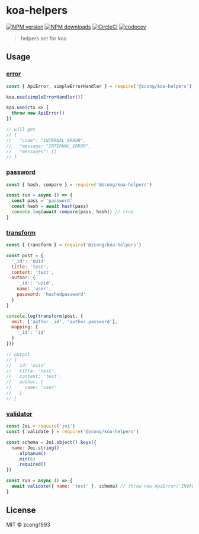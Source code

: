 # koa-helpers

[![NPM version](https://img.shields.io/npm/v/@zcong/koa-helpers.svg?style=flat)](https://npmjs.com/package/@zcong/koa-helpers) [![NPM downloads](https://img.shields.io/npm/dm/@zcong/koa-helpers.svg?style=flat)](https://npmjs.com/package/@zcong/koa-helpers) [![CircleCI](https://circleci.com/gh/zcong1993/koa-helpers/tree/master.svg?style=shield)](https://circleci.com/gh/zcong1993/koa-helpers/tree/master) [![codecov](https://codecov.io/gh/zcong1993/koa-helpers/branch/master/graph/badge.svg)](https://codecov.io/gh/zcong1993/koa-helpers)

> helpers set for koa

## Usage

### [error](./src/error)

```js
const { ApiError, simpleErrorHandler } = require('@zcong/koa-helpers')

koa.use(simpleErrorHandler())

koa.use(ctx => {
  throw new ApiError()
})

// will get
// {
//   "code": "INTERNAL_ERROR",
//   "message: "INTERNAL_ERROR",
//   "messages": []
// }
```

### [password](./src/password)

```js
const { hash, compare } = require('@zcong/koa-helpers')

const run = async () => {
  const pass = 'password'
  const hash = await hash(pass)
  console.log(await compare(pass, hash)) // true
}
```

### [transform](./src/transform)

```js
const { transform } = require('@zcong/koa-helpers')

const post = {
  '_id': 'uuid'
  title: 'test',
  content: 'test',
  author: {
    '_id': 'uuid',
    name: 'user',
    password: 'hashedpassword'
  }
}

console.log(transform(post, {
  omit: ['author._id', 'author.password'],
  mapping: {
    '_id': 'id'
  }
}))

// output
// {
//   id: 'uuid'
//   title: 'test',
//   content: 'test',
//   author: {
//     name: 'user'
//   }
// }
```

### [validator](./src/validator)

```js
const Joi = require('joi')
const { validate } = require('@zcong/koa-helpers')

const schema = Joi.object().keys({
  name: Joi.string()
    .alphanum()
    .min(6)
    .required()
})

const run = async () => {
  await validate({ name: 'test' }, schema) // throw new ApiError('INVALID_INPUT', 'INVALID_INPUT', 400, ['"name" length must be at least 6 characters long'])
}
```

## License

MIT &copy; zcong1993
